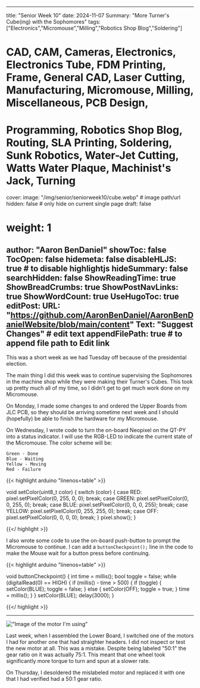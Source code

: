 
---
title: "Senior Week 10"
date: 2024-11-07
Summary: "More Turner's Cube(ing) with the Sophomores"
tags: ["Electronics","Micromouse","Milling","Robotics Shop Blog","Soldering"]
# CAD, CAM, Cameras, Electronics, Electronics Tube, FDM Printing, Frame, General CAD, Laser Cutting, Manufacturing, Micromouse, Milling, Miscellaneous, PCB Design,
# Programming, Robotics Shop Blog, Routing, SLA Printing, Soldering, Sunk Robotics, Water-Jet Cutting, Watts Water Plaque, Machinist's Jack, Turning
cover:
    image: "/img/senior/seniorweek10/cube.webp" # image path/url
    hidden: false # only hide on current single page
draft: false

# weight: 1
author: "Aaron BenDaniel"
showToc: false
TocOpen: false
hidemeta: false
disableHLJS: true # to disable highlightjs
hideSummary: false
searchHidden: false
ShowReadingTime: true
ShowBreadCrumbs: true
ShowPostNavLinks: true
ShowWordCount: true
UseHugoToc: true
editPost:
    URL: "https://github.com/AaronBenDaniel/AaronBenDanielWebsite/blob/main/content"
    Text: "Suggest Changes" # edit text
    appendFilePath: true # to append file path to Edit link
---

This was a short week as we had Tuesday off because of the presidential election.

The main thing I did this week was to continue supervising the Sophomores in the machine shop while they were making their Turner's Cubes. This took up pretty much all of my time, so I didn't get to get much work done on my Micromouse.

On Monday, I made some changes to and ordered the Upper Boards from JLC PCB, so they should be arriving sometime next week and I should (hopefully) be able to finish the hardware for my Micromouse.

On Wednesday, I wrote code to turn the on-board Neopixel on the QT-PY into a status indicator. I will use the RGB-LED to indicate the current state of the Micromouse. The color scheme will be:

```
Green - Done
Blue - Waiting
Yellow - Moving
Red - Failure
```

{{< highlight arduino  "linenos=table" >}}

void setColor(uint8_t color) {
  switch (color) {
    case RED:
      pixel.setPixelColor(0, 255, 0, 0);
      break;
    case GREEN:
      pixel.setPixelColor(0, 0, 255, 0);
      break;
    case BLUE:
      pixel.setPixelColor(0, 0, 0, 255);
      break;
    case YELLOW:
      pixel.setPixelColor(0, 255, 255, 0);
      break;
    case OFF:
      pixel.setPixelColor(0, 0, 0, 0);
      break;
  }
  pixel.show();
}

{{</ highlight >}}

I also wrote some code to use the on-board push-button to prompt the Micromouse to continue. I can add a `buttonCheckpoint();` line in the code to make the Mouse wait for a button press before continuing.

{{< highlight arduino  "linenos=table" >}}

void buttonCheckpoint() {
  int time = millis();
  bool toggle = false;
  while (digitalRead(0) == HIGH) {
    if (millis() - time > 500) {
      if (toggle) {
        setColor(BLUE);
        toggle = false;
      } else {
        setColor(OFF);
        toggle = true;
      }
      time = millis();
    }
  }
  setColor(BLUE);
  delay(3000);
}

{{</ highlight >}}

---

!["Image of the motor I'm using"](/img/senior/seniorweek10/motor.webp)

Last week, when I assembled the Lower Board, I switched one of the motors I had for another one that had straighter headers. I did not inspect or test the new motor at all. This was a mistake. Despite being labeled "50:1" the gear ratio on it was actually 75:1. This meant that one wheel took significantly more torque to turn and spun at a slower rate.

On Thursday, I desoldered the mislabeled motor and replaced it with one that I had verified had a 50:1 gear ratio.
